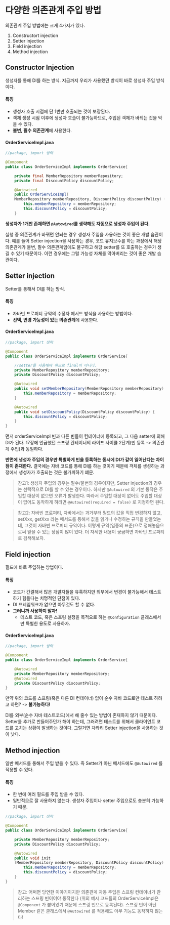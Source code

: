 # 다양한 의존관계 주입 방법
의존관계 주입 방법에는 크게 4가지가 있다.
1. Constructort injection
2. Setter injection
3. Field injection
4. Method injection


## Constructor Injection
생성자를 통해 DI를 하는 방식. 지금까지 우리가 사용했던 방식이 바로 생성자 주입 방식이다.

#### 특징
- 생성자 호출 시점에 단 1번만 호출되는 것이 보장된다.
- 객체 생성 시점 이후에 생성자 호출이 불가능하므로, 주입된 객체가 바뀌는 것을 막을 수 있다.
- **불변, 필수 의존관계**에 사용한다.

#### OrderServiceImpl.java
```Java
//package, import 생략

@Component
public class OrderServiceImpl implements OrderService{

    private final MemberRepository memberRepository;
    private final DiscountPolicy discountPolicy;

    @Autowired
    public OrderServiceImpl(
    MemberRepository memberRepository, DiscountPolicy discountPolicy) {
        this.memberRepository = memberRepository;
        this.discountPolicy = discountPolicy;
    }
```

**생성자가 1개만 존재하면 `@Autowired`를 생략해도 자동으로 생성자 주입이 된다.**

실행 중 의존관계가 바뀌면 안되는 경우 생성자 주입을 사용하는 것이 좋은 개발 습관이다. 예를 들어 Setter injection을 사용하는 경우, 코드 유지보수를 하는 과정에서 해당 의존관계가 불변, 필수 의존관계임에도 불구하고 해당 setter를 또 호출하는 경우가 생길 수 있기 때문이다. 이런 경우에는 그럴 가능성 자체를 막아버리는 것이 좋은 개발 습관이다.


## Setter injection
Setter를 통해서 DI를 하는 방식.

#### 특징
- 자바빈 프로퍼티 규약의 수정자 메서드 방식을 사용하는 방법이다.
- **선택, 변경 가능성이 있는 의존관계**에 사용한다.

#### OrderServiceImpl.java
```Java
//package, import 생략

@Component
public class OrderServiceImpl implements OrderService{

	//setter를 사용해야 하므로 final이 아니다.
    private MemberRepository memberRepository;
    private DiscountPolicy discountPolicy;

    @Autowired
    public void setMemberRepository(MemberRepository memberRepository) {
        this.memberRepository = memberRepository;
    }

    @Autowired
    public void setDiscountPolicy(DiscountPolicy discountPolicy) {
        this.discountPolicy = discountPolicy;
    }
}
```

먼저 orderServiceImpl 빈과 다른 빈들이 컨테이너에 등록되고, 그 다음 setter에 의해 DI가 된다. 17장에 언급했던 스프링 컨테이너의 라이프 사이클 2단계(빈 등록 -> 의존관계 주입)과 동일하다.

**반면에 생성자 주입의 경우만 특별하게 빈을 등록하는 동시에 DI가 같이 일어난다는 차이점이 존재한다.** 결국에는 자바 코드를 통해 DI를 하는 것이기 때문에 객체를 생성하는 과정에서 생성자가 호출되는 것은 불가피하기 떄문.

> 참고1: 생성자 주입의 경우는 필수/불변의 경우이지만, Setter injection의 경우는 선택적으로 DI를 할 수 있는 경우이다. 하지만 `@Autowired` 의 기본 동작은 주입할 대상이 없으면 오류가 발생한다. 따라서 주입할 대상이 없어도 주입할 대상이 없어도 동작하게 하려면 `@Autowired(required = false)` 로 지정하면 된다.

>참고2: 자바빈 프로퍼티, 자바에서는 과거부터 필드의 값을 직접 변경하지 않고, setXxx, getXxx 라는 메서드를 통해서 값을 읽거나 수정하는 규칙을 만들었는데, 그것이 자바빈 프로퍼티 규약이다. 이렇게 규약(일종의 표준)으로 정해놓음으로써 얻을 수 있는 장점이 많이 있다. 더 자세한 내용이 궁금하면 자바빈 프로퍼티로 검색해보자.


## Field injection
필드에 바로 주입하는 방법이다.

#### 특징
- 코드가 간결해서 많은 개발자들을 유혹하지만 외부에서 변경이 불가능해서 테스트 하기 힘들다는 치명적인 단점이 있다.
- DI 프레임워크가 없으면 아무것도 할 수 없다.
- **그러니까 사용하지 말자!**
	- 테스트 코드, 혹은 스프링 설정을 목적으로 하는 `@Configuration` 클래스에서만 특별한 용도로 사용하자.

#### OrderServiceImpl.java
```Java
//package, import 생략

@Component
public class OrderServiceImpl implements OrderService{

	@Autowired
	private MemberRepository memberRepository;
	@Autowired
    private DiscountPolicy discountPolicy;
}
```

만약 위의 코드를 스프링(혹은 다른 DI 컨테이너) 없이 순수 자바 코드로만 테스트 하려고 하면? -> **불가능하다!** 

DI를 외부(순수 자바 테스트코드)에서 해 줄수 있는 방법이 존재하지 않기 때문이다. Setter를 추가로 만들어주던가 해야 하는데, 그러려면 테스트를 위해서 클라이언트 코드를 고치는 상황이 발생하는 것이다. 그럴거면 차라리 Setter injection을 사용하는 것이 낫다.


## Method injection
일반 메서드를 통해서 주입 받을 수 있다. 즉 Setter가 아닌 메서드에도 `@Autowired` 를 적용할 수 있다.

#### 특징
- 한 번에 여러 필드를 주입 받을 수 있다.
- 일반적으로 잘 사용하지 않는다. 생성자 주입이나 setter 주입으로도 충분히 가능하기 때문.

```Java
//package, import 생략

@Component
public class OrderServiceImpl implements OrderService{

	private MemberRepository memberRepository;
    private DiscountPolicy discountPolicy;

	@Autowired
	public void init
	(MemberRepository memberRepository, DiscountPolicy discountPolicy) {
		this.memberRepository = memberRepository;
		this.discountPolicy = discountPolicy;
	}
}
```

>참고: 어쩌면 당연한 이야기이지만 의존관계 자동 주입은 스프링 컨테이너가 관리하는 스프링 빈이어야 동작한다 (위의 예시 코드들의 OrderServiceImpl은 `@Component` 가 붙어있기 때문에 스프링 빈으로 등록된다). 스프링 빈이 아닌 Member 같은 클래스에서 `@Autowired` 를 적용해도 아무 기능도 동작하지 않는다!
